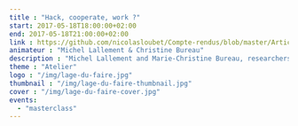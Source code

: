 ```yaml
---
title : "Hack, cooperate, work ?"
start: 2017-05-18T18:00:00+02:00
end: 2017-05-18T21:00:00+02:00
link : https://github.com/nicolasloubet/Compte-rendus/blob/master/Articles/lamyne_masterclass_lallemant_bureau.md
animateur : "Michel Lallement & Christine Bureau"
description : "Michel Lallement and Marie-Christine Bureau, researchers in sociology at the LISE (CNAM) laboratory, are presenting their work on the cooperation and organisation stakes in french and american tiers-leux."
theme : "Atelier"
logo : "/img/lage-du-faire.jpg"
thumbnail : "/img/lage-du-faire-thumbnail.jpg"
cover : "/img/lage-du-faire-cover.jpg"
events:
  - "masterclass"
---
```


